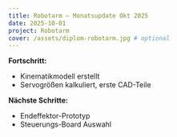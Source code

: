 ```yaml
---
title: Robotarm – Monatsupdate Okt 2025
date: 2025-10-01
project: Robotarm
cover: /assets/diplom-robotarm.jpg # optional
---
```


**Fortschritt:**
- Kinematikmodell erstellt
- Servogrößen kalkuliert, erste CAD-Teile

**Nächste Schritte:**
- Endeffektor-Prototyp
- Steuerungs-Board Auswahl
